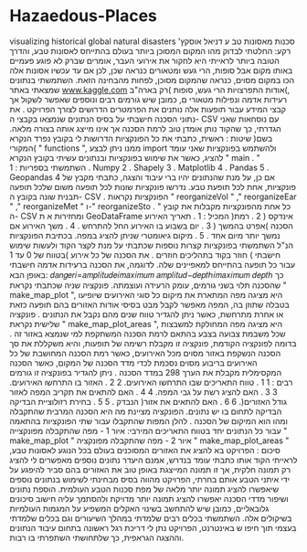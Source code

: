 # Hazaedous-Places
visualizing historical global natural disasters
סכנות מאסונות טב ע
דניאל אוסקץ'
רקע:
החלטתי לבדוק מהו המקום המסוכן ביותר בעולם בהתייחס לאסונות טבע, והדרך הטובה ביותר לראייתי
היא לחקור את אירועי העבר, אומרים שברק לא פוגע פעמיים באותו מקום אבל סופות, הרי געש ומטאורים
כנראה שכן, לכן אם עד עכשיו אסונות אלה הכו במקום מסוים, כנראה שהמקום מסוכן, לפחות מהבחינה
הזאת.
השתמשתי בנתונים שמצאתי באתר www.kaggle.com אודות התפרצויות הרי געש, סופות )רק בארה"ב(,
רעידות אדמה ונפילות מטאורי ם, כמובן שיש גורמים רבים ונוספים שאפשר לשקול אך קבצי המידע עבור
תופעות אלה נותנים את הפרמטרים הדרושים לצורך הפרויקט .
את נתוני הסכנה חישבתי על בסיס הנתונים שנמצאו בקבצי ה- CSV עם נוסחאות שאני הגדרתי, כך שהקוד
נותן אומדן טוב לרמת הסכנה אך אינו מייצג אותה בצורה מלאה.
שיטות :
ראשית, כתבתי את כל הפונקציות הדרושות לי בקובץ נפרד הנקרא )בשם המקורי( " functions ", ממנו ניתן
לבצע import ולהשתמש בפונקציות שאני עומד להציג, כאשר את שימוש בפונקציות ובנתונים עשיתי
בקובץ הנקרא " main . "
השתמשתי בספריות :
1
. Numpy
2
. Shapely
3
. Matplotlib
4
. Pandas
5
. Geopandas
אם כן, על מנת שהנתונים יהיו ברי עיבוד והצגה, כתבתי מקבץ של 4 פונקציות, אחת לכל תופעת טבע.
נדרשו פונקציות שונות לכל תופעה משום שלכל תופעה תבנית שונה בקובץ ה- CSV .
הפונקציות נקראות " reorganizeVol " ," reorganizeEar " ," reorganizeMet " ו-" reorganizeSto . "
כל אחת מהפונקציות מקבלות את קובץ ה- CSV ומחזירות א ת GeoDataFrame המכיל :
1
. תאריך האירוע )אינדקס (
2
. רמת הסכנה )אפרט בהמשך (
3
. יום בשבוע בו האירוע החל להתרחש .
4
. משך האירוע אם נמשך יותר מיום אחד .
5
. מיקום גיאומטרי שניתן להציג במפה.
בכתיבת הפונקציות הנ"ל השתמשתי בפונקציות קצרות נוספות שכתבתי על מנת לקצר הקוד ולעשות
שימוש חוזר בקוד בתהליכים חוזרים .
את הסכנה של כל אירוע )בטווח של 0 עד 1 ( חישבתי עבור כל תופעה בהתייחס למאפיינים שלה.
לדוגמה, את הסכנה ברעידות אדמה חישבתי באופן הבא:
𝑑𝑎𝑛𝑔𝑒𝑟𝑖=𝑎𝑚𝑝𝑙𝑖𝑡𝑢𝑑𝑒𝑖𝑚𝑎𝑥𝑖𝑚𝑢𝑚 𝑎𝑚𝑝𝑙𝑖𝑡𝑢𝑑−𝑑𝑒𝑝𝑡ℎ𝑖𝑚𝑎𝑥𝑖𝑚𝑢𝑚 𝑑𝑒𝑝𝑡ℎ
כך שהסכנה תלוי בשני גורמים, עומק הרעידה ועוצמתה.
פונקציה שניה שכתבתי נקראת " make_map_plot ", היא מציגה מפה המתארת את מיקום כל סוגי
האירועים שיופיעו בטבלה שתוזן בה, המפה מאפשר לקבל מבט בסיסי אודות האזורים בהם תופעה כזאת או
אחרת מתרחשת, כאשר ניתן להגדיר טווח שנים מהם נקבל את הנתונים .
פונקציה שלישית נקראת " make_map_plot_areas ", היא מציגה מפה המחולקת למשבצות שכל
משבמת צבועה בצבע בהתאם לרמת הסכנה המשתקפת למי שנמצא באזור זה .
בדומה לפונקציה הקודמת, פונקציה זו מקבלת רשימה של תופעות, והיא משקללת את סך הסכנה הנשקפת
באזור מסוים מכל האירועים, כאשר רמת הסכנה המחושבת של כל האירועים בריבוע מסוים נסכמת לכדי
מדד הסכנה של המקום, כאשר הסכנה המקסימלית מקבלת את הערך 298 במדד הסכנה .
ניתן להגדיר בפונקציה זו גורמים רבים :
1
1 . טווח התאריכים שבו התרחשו האירועים.
2
2 . האזור בו התרחשו האירועים.
3
3 . האם להציג רשת על גבי המפה.
4
4 . האם להתאים את תקריב המפה לאזור הנבדק .
5
5 . בחירת רזולוציית הבדיקה )גודל האזורים(.
6
6 . האם להתאים את אזור הבדיקה לתחום בו יש נתונים.
הפונקציה מציינת מה היא הסכנה המרבית שהתקבלה ומהו הוא המיקום של הסכנה .
להלן המפות שהתקבלו עבור שתי הפונקציות בהתאמה עבור כל הנתונים יחד בטווח התאריכים המירבי:
איור 1 - מפה שהתקבלה מפונקצייה " make_map_plot "
איור 2 - מפה שהתקבלה מפונקציה " make_map_plot_areas "
סיכום :
הפרויקט בא להציג את האזורים המסוכנים בעולם בכל הנוגע לאסונות טבע, לראייתי הקוד אותו כתבתי
עומד בנדרש, אמנם היעדר נתונים נוספים מאפשרים לי להציג רק תמונה חלקית, אך זו תמונה המייצגת
באופן טוב את האזורים בהם סביר להיפגע על ידי איתני הטבע אותם בחרתי, הפרויקט מהווה בסיס
מבחינתי לשימוש בנתונים נוספים שיאפשרו להציג תמונה יותר מלאה של מפת סכנות הטבע העולמית.
הוספת נתונים ושיפור מדדי הסכנה יאפשרו להציג תמונה יותר מדויקת ולהסתמך עליה חישוב סיכונים
גלובאליים, כמובן שיש להתחשב בשינוי האקלים המשפיע על המגמות העולמיות בשיקולים אלה.
השתמשתי בכלים רבים שלמדתי במהלך השיעורים וגם בכלים שלמדתי בעצמי תוך חיפו ש באינטרנט,
הפרויקט נתן לי דריכת רגל ראשונה בתחום עיבוד הנתונים וההצגה הגראפית, כך שלתחושתי השתפרתי בו
רבות.
